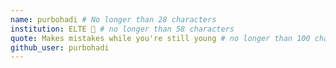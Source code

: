 ```yaml
---
name: purbohadi # No longer than 28 characters
institution: ELTE 🚩 # no longer than 58 characters
quote: Makes mistakes while you're still young # no longer than 100 characters, avoid using quotes(") to guarantee the format remains the same.
github_user: purbohadi
---
```

